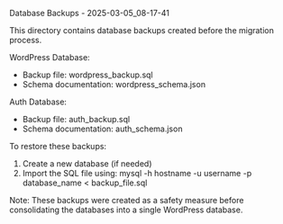 Database Backups - 2025-03-05_08-17-41

This directory contains database backups created before the migration process.

WordPress Database:
- Backup file: wordpress_backup.sql
- Schema documentation: wordpress_schema.json

Auth Database:
- Backup file: auth_backup.sql
- Schema documentation: auth_schema.json

To restore these backups:
1. Create a new database (if needed)
2. Import the SQL file using:
   mysql -h hostname -u username -p database_name < backup_file.sql

Note: These backups were created as a safety measure before consolidating
the databases into a single WordPress database.